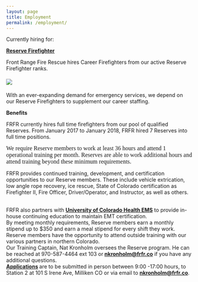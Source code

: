 ```yaml
---
layout: page
title: Employment
permalink: /employment/
---
```


Currently hiring for:

[**Reserve Firefighter**](/employment/reserve)

Front Range Fire Rescue hires Career Firefighters from our active Reserve Firefighter ranks.

#### ![](/uploads/img-8930.jpg)

With an ever-expanding demand for emergency services, we depend on our Reserve Firefighters to supplement our career staffing.

<div><strong>Benefits</strong></div>

FRFR currently hires full time firefighters from our pool of qualified Reserves. From January 2017 to January 2018, FRFR hired 7 Reserves into full time positions.

<div><p style="margin: 0in 0in 8pt;"><span style="font-size:11pt"><span style="line-height:normal"><span style="font-family:Calibri,sans-serif"><span style="font-size:12.0pt"><span style="font-family:&quot;Times New Roman&quot;,serif">We require Reserve members to work at least 36 hours and attend 1 operational training per month. Reserves are able to work additional hours and attend training beyond these minimum requirements.</span></span> </span> </span> </span></p></div>

FRFR provides continued training, development, and certification opportunities to our Reserve members. These include vehicle extrication, low angle rope recovery, ice rescue, State of Colorado certification as Firefighter II, Fire Officer, Driver/Operator, and Instructor, as well as others.

<div>&nbsp;</div>

<div>FRFR also partners with <strong><a href="https://www.uchealth.org/services/emergency-care/northern-colorado-emergency-medical-services/">University of Colorado Health EMS</a></strong> to provide in-house continuing education to maintain EMT certification.</div>

<div>By meeting monthly requirements, Reserve members earn a monthly stipend up to $350 and earn a meal stipend for every shift they work.</div>

<div>Reserve members have the opportunity to attend outside training with our various partners in northern Colorado.</div>

<div>Our Training Captain, Nat Kronholm oversees the Reserve program. He can be reached at 970-587-4464 ext 103 or<strong> <a href="javascript:void(location.href='mailto:'+String.fromCharCode(110,107,114,111,110,104,111,108,109,64,102,114,102,114,46,99,111))">nkronholm@frfr.co</a></strong> if you have any additional questions.</div>

<div><strong><a target="_blank" href="/uploads/FRFR application 2018 Fillin.pdf">Applications</a>&nbsp;</strong>are to be submitted in person between 9:00 -17:00 hours, to Station 2 at 101 S Irene Ave, Milliken CO or via email to <strong><a href="javascript:void(location.href='mailto:'+String.fromCharCode(110,107,114,111,110,104,111,108,109,64,102,114,102,114,46,99,111))">nkronholm@frfr.co</a></strong>.</div>